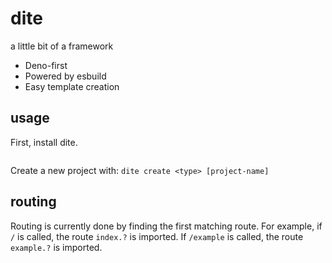 # dite

a little bit of a framework

- Deno-first
- Powered by esbuild
- Easy template creation

## usage

First, install dite.

```bash
```

Create a new project with: `dite create <type> [project-name]`

## routing

Routing is currently done by finding the first matching route. For example, if
`/` is called, the route `index.?` is imported. If `/example` is called, the
route `example.?` is imported.
